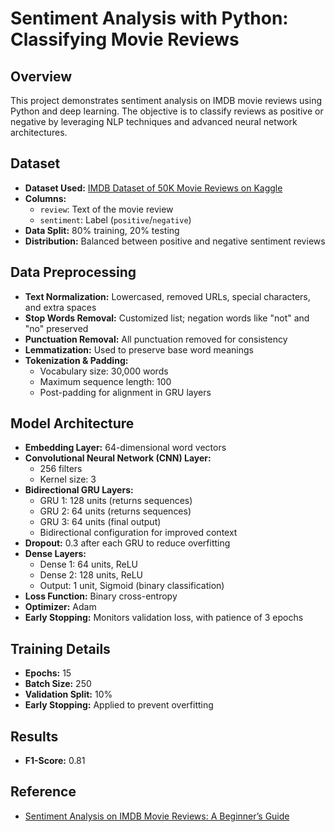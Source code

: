 # Sentiment Analysis with Python: Classifying Movie Reviews

## Overview
This project demonstrates sentiment analysis on IMDB movie reviews using Python and deep learning. The objective is to classify reviews as positive or negative by leveraging NLP techniques and advanced neural network architectures.

## Dataset
- **Dataset Used:** [IMDB Dataset of 50K Movie Reviews on Kaggle](https://www.kaggle.com/datasets/lakshmi25npathi/imdb-dataset-of-50k-movie-reviews)
- **Columns:**  
  - `review`: Text of the movie review  
  - `sentiment`: Label (`positive`/`negative`)
- **Data Split:** 80% training, 20% testing  
- **Distribution:** Balanced between positive and negative sentiment reviews

## Data Preprocessing
- **Text Normalization:** Lowercased, removed URLs, special characters, and extra spaces  
- **Stop Words Removal:** Customized list; negation words like "not" and "no" preserved  
- **Punctuation Removal:** All punctuation removed for consistency  
- **Lemmatization:** Used to preserve base word meanings  
- **Tokenization & Padding:**  
  - Vocabulary size: 30,000 words  
  - Maximum sequence length: 100  
  - Post-padding for alignment in GRU layers

## Model Architecture
- **Embedding Layer:** 64-dimensional word vectors  
- **Convolutional Neural Network (CNN) Layer:**  
  - 256 filters  
  - Kernel size: 3  
- **Bidirectional GRU Layers:**  
  - GRU 1: 128 units (returns sequences)  
  - GRU 2: 64 units (returns sequences)  
  - GRU 3: 64 units (final output)  
  - Bidirectional configuration for improved context  
- **Dropout:** 0.3 after each GRU to reduce overfitting  
- **Dense Layers:**  
  - Dense 1: 64 units, ReLU  
  - Dense 2: 128 units, ReLU  
  - Output: 1 unit, Sigmoid (binary classification)
- **Loss Function:** Binary cross-entropy  
- **Optimizer:** Adam  
- **Early Stopping:** Monitors validation loss, with patience of 3 epochs

## Training Details
- **Epochs:** 15  
- **Batch Size:** 250  
- **Validation Split:** 10%  
- **Early Stopping:** Applied to prevent overfitting

## Results
- **F1-Score:** 0.81

## Reference
- [Sentiment Analysis on IMDB Movie Reviews: A Beginner’s Guide](https://medium.com/@AMustafa4983/sentiment-analysis-on-imdb-movie-reviews-a-beginners-guide-d5136ec74e5)
